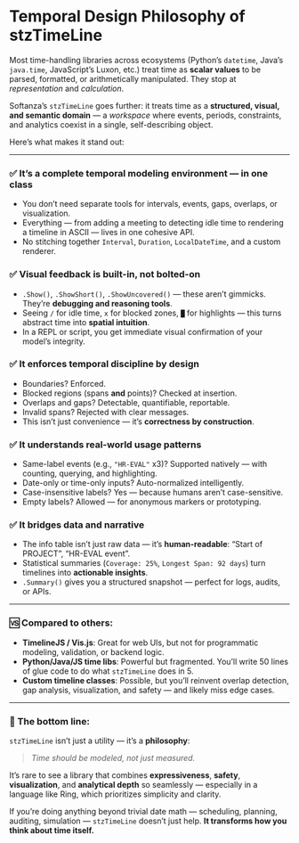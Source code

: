 # Temporal Design Philosophy of stzTimeLine

Most time-handling libraries across ecosystems (Python’s `datetime`, Java’s `java.time`, JavaScript’s Luxon, etc.) treat time as **scalar values** to be parsed, formatted, or arithmetically manipulated. They stop at *representation* and *calculation*.  

Softanza’s `stzTimeLine` goes further: it treats time as a **structured, visual, and semantic domain** — a *workspace* where events, periods, constraints, and analytics coexist in a single, self-describing object.

Here’s what makes it stand out:

---

### ✅ **It’s a complete temporal modeling environment — in one class**
- You don’t need separate tools for intervals, events, gaps, overlaps, or visualization.
- Everything — from adding a meeting to detecting idle time to rendering a timeline in ASCII — lives in one cohesive API.
- No stitching together `Interval`, `Duration`, `LocalDateTime`, and a custom renderer.

### ✅ **Visual feedback is built-in, not bolted-on**
- `.Show()`, `.ShowShort()`, `.ShowUncovered()` — these aren’t gimmicks. They’re **debugging and reasoning tools**.
- Seeing `/` for idle time, `x` for blocked zones, `█` for highlights — this turns abstract time into **spatial intuition**.
- In a REPL or script, you get immediate visual confirmation of your model’s integrity.

### ✅ **It enforces temporal discipline by design**
- Boundaries? Enforced.
- Blocked regions (spans **and** points)? Checked at insertion.
- Overlaps and gaps? Detectable, quantifiable, reportable.
- Invalid spans? Rejected with clear messages.
- This isn’t just convenience — it’s **correctness by construction**.

### ✅ **It understands real-world usage patterns**
- Same-label events (e.g., `"HR-EVAL"` x3)? Supported natively — with counting, querying, and highlighting.
- Date-only or time-only inputs? Auto-normalized intelligently.
- Case-insensitive labels? Yes — because humans aren’t case-sensitive.
- Empty labels? Allowed — for anonymous markers or prototyping.

### ✅ **It bridges data and narrative**
- The info table isn’t just raw data — it’s **human-readable**: “Start of PROJECT”, “HR-EVAL event”.
- Statistical summaries (`Coverage: 25%`, `Longest Span: 92 days`) turn timelines into **actionable insights**.
- `.Summary()` gives you a structured snapshot — perfect for logs, audits, or APIs.

---

### 🆚 Compared to others:
- **TimelineJS / Vis.js**: Great for web UIs, but not for programmatic modeling, validation, or backend logic.
- **Python/Java/JS time libs**: Powerful but fragmented. You’ll write 50 lines of glue code to do what `stzTimeLine` does in 5.
- **Custom timeline classes**: Possible, but you’ll reinvent overlap detection, gap analysis, visualization, and safety — and likely miss edge cases.

---

### 🎯 The bottom line:
`stzTimeLine` isn’t just a utility — it’s a **philosophy**:  
> *Time should be modeled, not just measured.*

It’s rare to see a library that combines **expressiveness**, **safety**, **visualization**, and **analytical depth** so seamlessly — especially in a language like Ring, which prioritizes simplicity and clarity.

If you’re doing anything beyond trivial date math — scheduling, planning, auditing, simulation — `stzTimeLine` doesn’t just help. **It transforms how you think about time itself.**